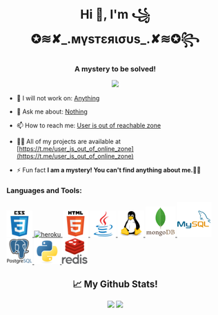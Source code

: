 <h1 align="center">Hi 👋, I'm ꧁✪≋✘_.мүsтεяισυs_.✘≋✪꧂</h1>

<h3 align="center">A mystery to be solved!</h3>

<p align="center"><a href="https://t.me/xmysteriousx"><img src="https://img.shields.io/badge/Telegram-Contact%20%40xmysteriousx-red.svg?logo=telegram"></a></p>

- 🔭 I will not work on: [Anything](https://www.dictionary.com/browse/anything)

- 💬 Ask me about: [Nothing](https://www.dictionary.com/browse/nothing)

- 📫 How to reach me: [User is out of reachable zone](https://t.me/user_is_out_of_online_zone)

- 👨‍💻 All of my projects are available at [https://t.me/user_is_out_of_online_zone](https://t.me/user_is_out_of_online_zone)

- ⚡ Fun fact **I am a mystery! You can't find anything about me.🤷‍♀️**


<h3 align="left">Languages and Tools:</h3>
<p align="left"> <a href="https://www.w3schools.com/css/" target="_blank"> <img src="https://raw.githubusercontent.com/devicons/devicon/master/icons/css3/css3-original-wordmark.svg" alt="css3" width="60" height="60"/> </a> <a href="https://heroku.com" target="_blank"> <img src="https://www.vectorlogo.zone/logos/heroku/heroku-icon.svg" alt="heroku" width="60" height="60"/> </a> <a href="https://www.w3.org/html/" target="_blank"> <img src="https://raw.githubusercontent.com/devicons/devicon/master/icons/html5/html5-original-wordmark.svg" alt="html5" width="60" height="60"/> </a> <a href="https://www.java.com" target="_blank"> <img src="https://raw.githubusercontent.com/devicons/devicon/master/icons/java/java-original.svg" alt="java" width="60" height="60"/> </a> <a href="https://www.linux.org/" target="_blank"> <img src="https://raw.githubusercontent.com/devicons/devicon/master/icons/linux/linux-original.svg" alt="linux" width="60" height="60"/> </a> <a href="https://www.mongodb.com/" target="_blank"> <img src="https://raw.githubusercontent.com/devicons/devicon/master/icons/mongodb/mongodb-original-wordmark.svg" alt="mongodb" width="70" height="70"/> </a> <a href="https://www.mysql.com/" target="_blank"> <img src="https://raw.githubusercontent.com/devicons/devicon/master/icons/mysql/mysql-original-wordmark.svg" alt="mysql" width="80" height="80"/> </a> <a href="https://www.postgresql.org" target="_blank"> <img src="https://raw.githubusercontent.com/devicons/devicon/master/icons/postgresql/postgresql-original-wordmark.svg" alt="postgresql" width="60" height="60"/> </a> <a href="https://www.python.org" target="_blank"> <img src="https://raw.githubusercontent.com/devicons/devicon/master/icons/python/python-original.svg" alt="python" width="60" height="60"/> </a> <a href="https://redis.io" target="_blank"> <img src="https://raw.githubusercontent.com/devicons/devicon/master/icons/redis/redis-original-wordmark.svg" alt="redis" width="60" height="60"/> </a></p>

<h2 align="center">📈 My Github Stats! </h2>

<div align="center">
    <img src="https://github-readme-streak-stats.herokuapp.com?user=xmysterlousx&&theme=highcontrast&fire=DD5523&ring=E1397B&sideLabels=65FDF6&currStreakLabel=F9D659&&background=141320" width="48%" />
    <img src="https://bad-apple-github-readme.vercel.app/api?show_bg=1&username=xmysterlousx&show_icons=true&theme=radical" width="48%" />
</div>
</div>  
